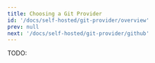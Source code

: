 ```yaml
---
title: Choosing a Git Provider
id: '/docs/self-hosted/git-provider/overview'
prev: null
next: '/docs/self-hosted/git-provider/github'
---
```


TODO:
